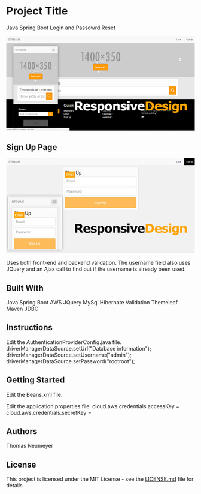 # Project Title

Java Spring Boot Login and Passowrd Reset

![alt text](https://github.com/t-neu/Java_Spring_Boot_Ajax/blob/master/homepage.jpg?raw=true)

## Sign Up Page

![alt text](https://github.com/t-neu/Java_Spring_Boot_Ajax/blob/master/signup.jpg?raw=true)

Uses both front-end and backend validation.
The username field also uses JQuery and an Ajax call to find out if the username is already been used.

## Built With

Java
Spring
Boot
AWS
JQuery
MySql
Hibernate Validation
Themeleaf
Maven
JDBC

## Instructions

Edit the AuthenticationProviderConfig.java file.
driverManagerDataSource.setUrl("Database information");
driverManagerDataSource.setUsername("admin");
driverManagerDataSource.setPassword("rootroot");

## Getting Started
Edit the Beans.xml file.
<property name="url" value="Database information"/>
<property name="username" value="username"/>
<property name="password" value="password"/>

Edit the application.properties file.
cloud.aws.credentials.accessKey = 
cloud.aws.credentials.secretKey = 

## Authors

Thomas Neumeyer

## License

This project is licensed under the MIT License - see the [LICENSE.md](LICENSE.md) file for details
